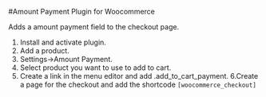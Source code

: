 #Amount Payment Plugin for Woocommerce

Adds a amount payment field to the checkout page.

1. Install and activate plugin.
2. Add a product.
3. Settings->Amount Payment.
4. Select product you want to use to add to cart.
5. Create a link in the menu editor and add .add_to_cart_payment.
   6.Create a page for the checkout and add the shortcode <code>[woocommerce_checkout]</code>
